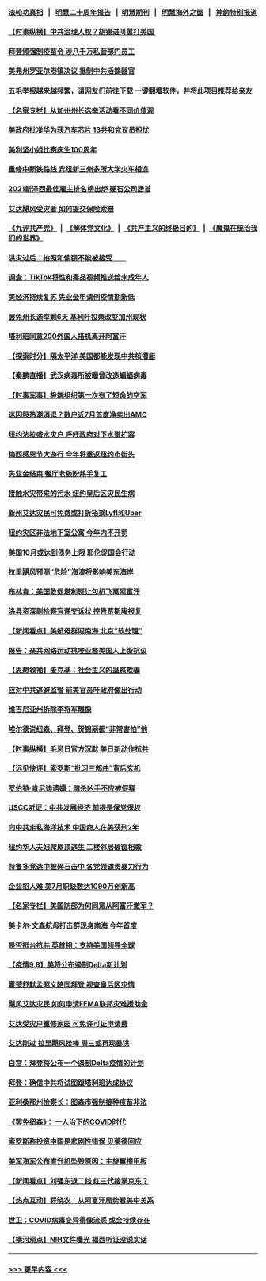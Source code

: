 #### [法轮功真相](https://github.com/gfw-breaker/truth/blob/master/README.md?t=0) &nbsp;&nbsp;|&nbsp;&nbsp; [明慧二十周年报告](https://github.com/gfw-breaker/mh-reports/blob/master/README.md?t=0) &nbsp;&nbsp;|&nbsp;&nbsp;[明慧期刊](https://github.com/gfw-breaker/mh-qikan) &nbsp;&nbsp;|&nbsp;&nbsp; [明慧海外之窗](https://github.com/gfw-breaker/mh-news/blob/master/README.md?t=0) &nbsp;&nbsp;|&nbsp;&nbsp; [神韵特别报道](https://github.com/gfw-breaker/mh-news/blob/master/shenyun.md?t=0)
#### [【时事纵横】中共治理人权？胡锡进叫嚣打美国 ](../pages/nsc412/n13222853.md?t=09100801) 
#### [拜登颁强制疫苗令 涉八千万私营部门员工](../pages/nsc412/n13222903.md?t=09100801) 
#### [美弗州罗亚尔港镇决议 抵制中共活摘器官](../pages/nsc412/n13222675.md?t=09100801) 
#### 五毛举报越来越频繁，请网友们前往下载 [一键翻墙软件](https://github.com/gfw-breaker/ssr-accounts)，并将此项目推荐给亲友
#### [【名家专栏】从加州州长选举活动看不同价值观](../pages/nsc412/n13222017.md?t=09100801) 
#### [美政府批准华为获汽车芯片 13共和党议员担忧](../pages/nsc412/n13222756.md?t=09100801) 
#### [美利坚小姐比赛庆生100周年](../pages/nsc412/n13222752.md?t=09100801) 
#### [重修中断铁路线 宾纽新三州多所大学火车相连](../pages/nsc412/n13222715.md?t=09100801) 
#### [2021新泽西最佳雇主排名榜出炉 硬石公司居首](../pages/nsc412/n13222695.md?t=09100801) 
#### [艾达飓风受灾者 如何提交保险索赔](../pages/nsc412/n13222682.md?t=09100801) 
#### [《九评共产党》](https://github.com/begood0513/9ping.md/blob/master/README.md) &nbsp;|&nbsp; [《解体党文化》](../../../../jtdwh.md/blob/master/README.md)  &nbsp;|&nbsp; [《共产主义的终极目的》](../../../../gczydzjmd.md/blob/master/README.md) &nbsp;|&nbsp; [《魔鬼在统治我们的世界》](../../../../mgztzwmdsj.md/blob/master/README.md) 
#### [洪灾过后：拍照和偷窃不能被接受　　](../pages/nsc412/n13222658.md?t=09100801) 
#### [调查：TikTok将性和毒品视频推送给未成年人](../pages/nsc412/n13222380.md?t=09100801) 
#### [美经济持续复苏 失业金申请创疫情期新低](../pages/nsc412/n13222340.md?t=09100801) 
#### [罢免州长选举剩6天 基利吁投票改变加州现状](../pages/nsc412/n13222538.md?t=09100801) 
#### [塔利班同意200外国人搭机离开阿富汗](../pages/nsc412/n13221884.md?t=09100801) 
#### [【探索时分】隔太平洋 美国都能发现中共核潜艇](../pages/nsc412/n13220203.md?t=09100801) 
#### [【秦鹏直播】武汉病毒所被曝曾改造蝙蝠病毒](../pages/nsc412/n13220351.md?t=09100801) 
#### [【时事军事】极端组织第一次有了短命的空军](../pages/nsc412/n13215192.md?t=09100801) 
#### [迷因股热潮消退？散户近7月首度净卖出AMC](../pages/nsc412/n13221397.md?t=09100801) 
#### [纽约法拉盛水灾户  呼吁政府对下水道扩容](../pages/nsc412/n13220986.md?t=09100801) 
#### [梅西感恩节大游行 今年将重返纽约市街头](../pages/nsc412/n13220879.md?t=09100801) 
#### [失业金结束 餐厅老板盼熟手复工](../pages/nsc412/n13220968.md?t=09100801) 
#### [接触水灾带来的污水 纽约皇后区灾民生病](../pages/nsc412/n13220876.md?t=09100801) 
#### [新州艾达灾民可免费或打折搭乘Lyft和Uber](../pages/nsc412/n13220873.md?t=09100801) 
#### [纽约灾区非法地下室公寓 今年内不开罚](../pages/nsc412/n13220978.md?t=09100801) 
#### [美国10月或达到债务上限 耶伦促国会行动](../pages/nsc412/n13220700.md?t=09100801) 
#### [拉里飓风预测“危险”海浪将影响美东海岸](../pages/nsc412/n13220537.md?t=09100801) 
#### [布林肯：美国敦促塔利班让包机飞离阿富汗](../pages/nsc412/n13220375.md?t=09100801) 
#### [洛县资深副检察官递交诉状 控告贾斯康报复](../pages/nsc412/n13220588.md?t=09100801) 
#### [【新闻看点】美航母群闯南海 北京“软处理”](../pages/nsc412/n13220313.md?t=09100801) 
#### [报告：亲共网络运动挑唆亚裔美国人上街抗议](../pages/nsc412/n13220298.md?t=09100801) 
#### [【思想领袖】麦克基：社会主义的蛊惑欺骗](../pages/nsc412/n13200641.md?t=09100801) 
#### [应对中共逃避监管 前美官员吁政府做出行动](../pages/nsc412/n13220294.md?t=09100801) 
#### [维吉尼亚州拆除李将军雕像](../pages/nsc412/n13220480.md?t=09100801) 
#### [埃尔德说纽森、拜登、贺锦丽都“非常害怕”他](../pages/nsc412/n13220453.md?t=09100801) 
#### [【时事纵横】毛忌日官方沉默 美日新动作抗共](../pages/nsc412/n13220324.md?t=09100801) 
#### [【远见快评】索罗斯“批习三部曲”背后玄机](../pages/nsc412/n13220115.md?t=09100801) 
#### [罗伯特‧肯尼迪遗孀：暗杀凶手不应被假释](../pages/nsc412/n13218028.md?t=09100801) 
#### [USCC听证：中共发展经济 前提是保党保权](../pages/nsc412/n13220258.md?t=09100801) 
#### [向中共走私海洋技术 中国商人在美获刑2年](../pages/nsc412/n13220261.md?t=09100801) 
#### [纽约华人夫妇爬屋顶逃生 二楼邻居破窗相救](../pages/nsc412/n13218544.md?t=09100801) 
#### [特鲁多竞选中被碎石击中 各党领谴责暴力行为](../pages/nsc412/n13217886.md?t=09100801) 
#### [企业招人难 美7月职缺数达1090万创新高](../pages/nsc412/n13219876.md?t=09100801) 
#### [【名家专栏】美国防部为何同意从阿富汗撤军？](../pages/nsc412/n13219469.md?t=09100801) 
#### [美卡尔‧文森航母打击群现身南海 今年首度](../pages/nsc412/n13219761.md?t=09100801) 
#### [是否挺台抗共 英首相：支持美国领导全球](../pages/nsc412/n13219385.md?t=09100801) 
#### [【疫情9.8】美将公布遏制Delta新计划](../pages/nsc412/n13219000.md?t=09100801) 
#### [霍楚舒默孟昭文陪同拜登 视查皇后区灾情](../pages/nsc412/n13218502.md?t=09100801) 
#### [飓风艾达灾民 如何申请FEMA联邦灾难援助金](../pages/nsc412/n13218511.md?t=09100801) 
#### [艾达受灾户重修家园 可免许可证申请费](../pages/nsc412/n13218528.md?t=09100801) 
#### [艾达刚过 拉里飓风接棒 周三或再现暴洪](../pages/nsc412/n13218518.md?t=09100801) 
#### [白宫：拜登将公布一个遏制Delta疫情的计划](../pages/nsc412/n13218168.md?t=09100801) 
#### [拜登：确信中共将试图跟塔利班达成协议](../pages/nsc412/n13218094.md?t=09100801) 
#### [亚利桑那州检察长：图森市强制接种疫苗非法](../pages/nsc412/n13217937.md?t=09100801) 
#### [《罢免纽森》： 一人治下的COVID时代](../pages/nsc412/n13218227.md?t=09100801) 
#### [索罗斯称投资中国是悲剧性错误 贝莱德回应](../pages/nsc412/n13218071.md?t=09100801) 
#### [美军海军公布直升机坠毁原因：主旋翼撞甲板](../pages/nsc412/n13218170.md?t=09100801) 
#### [【新闻看点】刘强东退二线 红三代接掌京东？](../pages/nsc412/n13217800.md?t=09100801) 
#### [【热点互动】程晓农：从阿富汗局势看美中关系](../pages/nsc412/n13212544.md?t=09100801) 
#### [世卫：COVID病毒变异得像流感 或会持续存在](../pages/nsc412/n13217852.md?t=09100801) 
#### [【横河观点】NIH文件曝光 福西听证没说实话](../pages/nsc412/n13217983.md?t=09100801) 

----
#### [ >>> 更早内容 <<< ](../indexes/nsc412-earlier.md)

